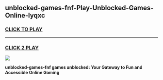 
## unblocked-games-fnf-Play-Unblocked-Games-Online-lyqxc
<h3>
<a href="https://premium76.site?title=unblocked-games-fnf&ref=25A">CLICK TO PLAY</a></h3>
<hr>

<h3>
<a href="https://premium76.site?title=unblocked-games-fnf&ref=25A">CLICK 2 PLAY</a>
  
</h3>

<a href="https://premium76.site?title=unblocked-games-fnf&ref=25A"><img src="https://clearcache.store/games.png"></a>


**unblocked-games-fnf games unblocked: Your Gateway to Fun and Accessible Online Gaming**
